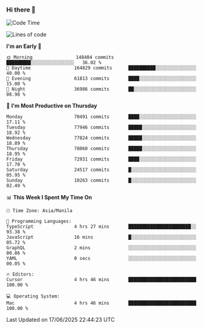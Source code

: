 ### Hi there 👋

<!--START_SECTION:waka-->
![Code Time](http://img.shields.io/badge/Code%20Time-6%2C065%20hrs%207%20mins-blue)

![Lines of code](https://img.shields.io/badge/From%20Hello%20World%20I%27ve%20Written-141.3%20million%20lines%20of%20code-blue)

**I'm an Early 🐤** 

```text
🌞 Morning                148404 commits      █████████░░░░░░░░░░░░░░░░   36.02 % 
🌆 Daytime                164829 commits      ██████████░░░░░░░░░░░░░░░   40.00 % 
🌃 Evening                61813 commits       ████░░░░░░░░░░░░░░░░░░░░░   15.00 % 
🌙 Night                  36986 commits       ██░░░░░░░░░░░░░░░░░░░░░░░   08.98 % 
```
📅 **I'm Most Productive on Thursday** 

```text
Monday                   70491 commits       ████░░░░░░░░░░░░░░░░░░░░░   17.11 % 
Tuesday                  77946 commits       █████░░░░░░░░░░░░░░░░░░░░   18.92 % 
Wednesday                77824 commits       █████░░░░░░░░░░░░░░░░░░░░   18.89 % 
Thursday                 78060 commits       █████░░░░░░░░░░░░░░░░░░░░   18.95 % 
Friday                   72931 commits       ████░░░░░░░░░░░░░░░░░░░░░   17.70 % 
Saturday                 24517 commits       █░░░░░░░░░░░░░░░░░░░░░░░░   05.95 % 
Sunday                   10263 commits       █░░░░░░░░░░░░░░░░░░░░░░░░   02.49 % 
```


📊 **This Week I Spent My Time On** 

```text
🕑︎ Time Zone: Asia/Manila

💬 Programming Languages: 
TypeScript               4 hrs 27 mins       ███████████████████████░░   93.38 % 
JavaScript               16 mins             █░░░░░░░░░░░░░░░░░░░░░░░░   05.72 % 
GraphQL                  2 mins              ░░░░░░░░░░░░░░░░░░░░░░░░░   00.86 % 
YAML                     0 secs              ░░░░░░░░░░░░░░░░░░░░░░░░░   00.05 % 

🔥 Editors: 
Cursor                   4 hrs 46 mins       █████████████████████████   100.00 % 

💻 Operating System: 
Mac                      4 hrs 46 mins       █████████████████████████   100.00 % 
```


 Last Updated on 17/06/2025 22:44:23 UTC
<!--END_SECTION:waka-->


<!--
**rad182/rad182** is a ✨ _special_ ✨ repository because its `README.md` (this file) appears on your GitHub profile.

Here are some ideas to get you started:

- 🔭 I’m currently working on ...
- 🌱 I’m currently learning ...
- 👯 I’m looking to collaborate on ...
- 🤔 I’m looking for help with ...
- 💬 Ask me about ...
- 📫 How to reach me: ...
- 😄 Pronouns: ...
- ⚡ Fun fact: ...
-->
